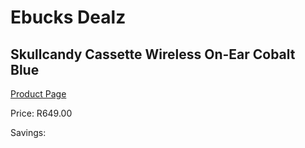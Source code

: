 
# Ebucks Dealz
## Skullcandy Cassette Wireless On-Ear Cobalt Blue
[Product Page](https://www.ebucks.com/web/shop/productSelected.do?prodId=1060942298&catId=1048640943)

Price: R649.00

Savings: 


	